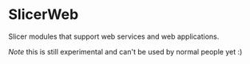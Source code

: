 SlicerWeb
=========

Slicer modules that support web services and web applications.

*Note* this is still experimental and can't be used by normal people yet :)


